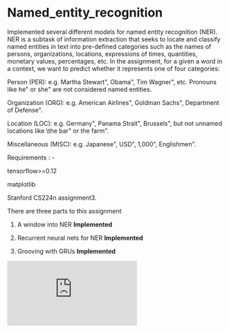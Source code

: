 # Named_entity_recognition
Implemented several different models for named entity recognition (NER). NER is a
subtask of information extraction that seeks to locate and classify named entities in text into pre-defined
categories such as the names of persons, organizations, locations, expressions of times, quantities, monetary
values, percentages, etc. In the assignment, for a given a word in a context, we want to predict whether it
represents one of four categories:

Person (PER): e.g. Martha Stewart", Obama", Tim Wagner", etc. Pronouns like he" or she" are
not considered named entities.

Organization (ORG): e.g. American Airlines", Goldman Sachs", Department of Defense".


Location (LOC): e.g. Germany", Panama Strait", Brussels", but not unnamed locations like \the
bar" or the farm".

Miscellaneous (MISC): e.g. Japanese", USD", 1,000", Englishmen".


Requirements : - 

tensorflow>=0.12

matplotlib


Stanford CS224n assignment3. 

There are three parts to this assignment 

1. A window into NER **Implemented** 


2. Recurrent neural nets for NER **Implemented**


3. Grooving with GRUs **Implemented**


![Questions](https://github.com/imraviagrawal/Named_entity_recognition/blob/master/assignment3.pdf)
